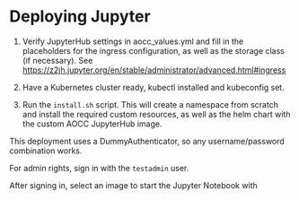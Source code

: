 # Deploying Jupyter

1. Verify JupyterHub settings in aocc_values.yml and fill in the placeholders for the ingress configuration, as well as the storage class (if necessary).
See https://z2jh.jupyter.org/en/stable/administrator/advanced.html#ingress

2. Have a Kubernetes cluster ready, kubectl installed and kubeconfig set.

3. Run the `install.sh` script. This will create a namespace from scratch and install the required custom resources, as well as the helm chart with the custom AOCC JupyterHub  image.

This deployment uses a DummyAuthenticator, so any username/password combination works. 

For admin rights, sign in with the `testadmin` user.

After signing in, select an image to start the Jupyter Notebook with